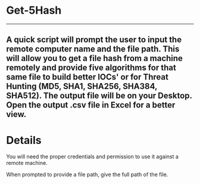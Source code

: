 # Get-5Hash
-------------------------------------
A quick script will prompt the user to input the remote computer name and the file path. This will allow you to get a file hash from a machine remotely and provide five algorithms for that same file to build better IOCs' or for Threat Hunting (MD5, SHA1, SHA256, SHA384, SHA512). The output file will be on your Desktop. Open the output .csv file in Excel for a better view.
--------------------------------------
# Details

You will need the proper credentials and permission to use it against a remote machine. 

When prompted to provide a file path, give the full path of the file.
